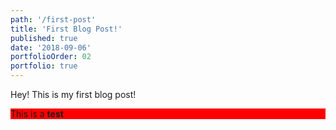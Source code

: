 ```yaml
---
path: '/first-post'
title: 'First Blog Post!'
published: true
date: '2018-09-06'
portfolioOrder: 02
portfolio: true
---
```


Hey! This is my first blog post!


<div style="background: red;">
<p>This is a <b>test</b></p>
</div>